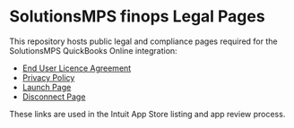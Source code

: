 # SolutionsMPS finops Legal Pages

This repository hosts public legal and compliance pages required for the SolutionsMPS QuickBooks Online integration:

- [End User Licence Agreement](https://solutionsmps.github.io/finops-legal/eula.html)  
- [Privacy Policy](https://solutionsmps.github.io/finops-legal/privacy.html)  
- [Launch Page](https://solutionsmps.github.io/finops-legal/launch.html)  
- [Disconnect Page](https://solutionsmps.github.io/finops-legal/disconnect.html)  

These links are used in the Intuit App Store listing and app review process.
